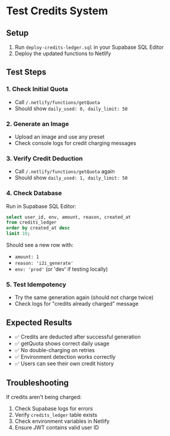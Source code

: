 # Test Credits System

## Setup
1. Run `deploy-credits-ledger.sql` in your Supabase SQL Editor
2. Deploy the updated functions to Netlify

## Test Steps

### 1. Check Initial Quota
- Call `/.netlify/functions/getQuota` 
- Should show `daily_used: 0, daily_limit: 50`

### 2. Generate an Image
- Upload an image and use any preset
- Check console logs for credit charging messages

### 3. Verify Credit Deduction
- Call `/.netlify/functions/getQuota` again
- Should show `daily_used: 1, daily_limit: 50`

### 4. Check Database
Run in Supabase SQL Editor:
```sql
select user_id, env, amount, reason, created_at
from credits_ledger
order by created_at desc
limit 10;
```

Should see a new row with:
- `amount: 1`
- `reason: 'i2i_generate'`
- `env: 'prod'` (or 'dev' if testing locally)

### 5. Test Idempotency
- Try the same generation again (should not charge twice)
- Check logs for "credits already charged" message

## Expected Results
- ✅ Credits are deducted after successful generation
- ✅ getQuota shows correct daily usage
- ✅ No double-charging on retries
- ✅ Environment detection works correctly
- ✅ Users can see their own credit history

## Troubleshooting
If credits aren't being charged:
1. Check Supabase logs for errors
2. Verify `credits_ledger` table exists
3. Check environment variables in Netlify
4. Ensure JWT contains valid user ID
